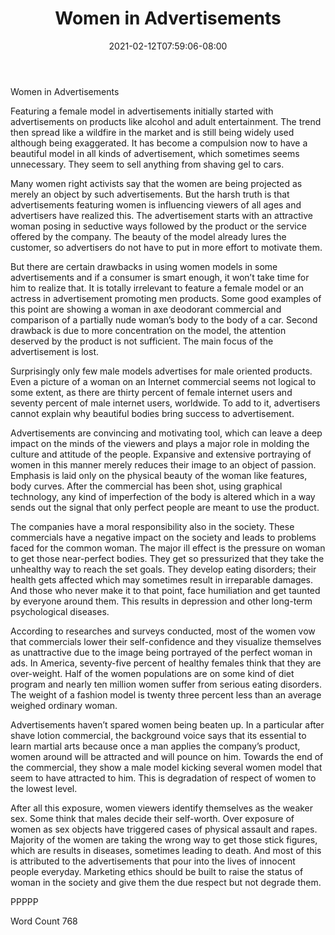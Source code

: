 ﻿---
title: "Women in Advertisements"
date: 2021-02-12T07:59:06-08:00
description: "TXT Tips for Web Success"
featured_image: "/images/TXT.jpg"
tags: ["TXT"]
---

Women in Advertisements

Featuring a female model in advertisements initially started with advertisements on products like alcohol and adult entertainment. The trend then spread like a wildfire in the market and is still being widely used although being exaggerated. It has become a compulsion now to have a beautiful model in all kinds of advertisement, which sometimes seems unnecessary. They seem to sell anything from shaving gel to cars. 

Many women right activists say that the women are being projected as merely an object by such advertisements. But the harsh truth is that advertisements featuring women is influencing viewers of all ages and advertisers have realized this. The advertisement starts with an attractive woman posing in seductive ways followed by the product or the service offered by the company. The beauty of the model already lures the customer, so advertisers do not have to put in more effort to motivate them. 

But there are certain drawbacks in using women models in some advertisements and if a consumer is smart enough, it won’t take time for him to realize that. It is totally irrelevant to feature a female model or an actress in advertisement promoting men products. Some good examples of this point are showing a woman in axe deodorant commercial and comparison of a partially nude woman’s body to the body of a car. Second drawback is due to more concentration on the model, the attention deserved by the product is not sufficient. The main focus of the advertisement is lost. 

Surprisingly only few male models advertises for male oriented products. Even a picture of a woman on an Internet commercial seems not logical to some extent, as there are thirty percent of female internet users and seventy percent of male internet users, worldwide. To add to it, advertisers cannot explain why beautiful bodies bring success to advertisement. 

Advertisements are convincing and motivating tool, which can leave a deep impact on the minds of the viewers and plays a major role in molding the culture and attitude of the people. Expansive and extensive portraying of women in this manner merely reduces their image to an object of passion. Emphasis is laid only on the physical beauty of the woman like features, body curves. After the commercial has been shot, using graphical technology, any kind of imperfection of the body is altered which in a way sends out the signal that only perfect people are meant to use the product.

The companies have a moral responsibility also in the society. These commercials have a negative impact on the society and leads to problems faced for the common woman. The major ill effect is the pressure on woman to get those near-perfect bodies. They get so pressurized that they take the unhealthy way to reach the set goals. They develop eating disorders; their health gets affected which may sometimes result in irreparable damages. And those who never make it to that point, face humiliation and get taunted by everyone around them. This results in depression and other long-term psychological diseases. 

According to researches and surveys conducted, most of the women vow that commercials lower their self-confidence and they visualize themselves as unattractive due to the image being portrayed of the perfect woman in ads. In America, seventy-five percent of healthy females think that they are over-weight. Half of the women populations are on some kind of diet program and nearly ten million women suffer from serious eating disorders. The weight of a fashion model is twenty three percent less than an average weighed ordinary woman. 

Advertisements haven’t spared women being beaten up. In a particular after shave lotion commercial, the background voice says that its essential to learn martial arts because once a man applies the company’s product, women around will be attracted and will pounce on him. Towards the end of the commercial, they show a male model kicking several women model that seem to have attracted to him. This is degradation of respect of women to the lowest level. 

After all this exposure, women viewers identify themselves as the weaker sex. Some think that males decide their self-worth. Over exposure of women as sex objects have triggered cases of physical assault and rapes. Majority of the women are taking the wrong way to get those stick figures, which are results in diseases, sometimes leading to death. And most of this is attributed to the advertisements that pour into the lives of innocent people everyday. Marketing ethics should be built to raise the status of woman in the society and give them the due respect but not degrade them.

PPPPP

Word Count 768

    
  


